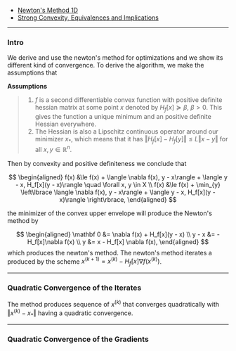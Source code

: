 - [Newton's Method 1D](../MATH%20464%20Numerical%20Analysis/Newton's%20Method%201D.md)
- [Strong Convexity, Equivalences and Implications](Strong%20Convexity,%20Equivalences%20and%20Implications.md)

---
### **Intro**

We derive and use the newton's method for optimizations and we show its different kind of convergence. To derive the algorithm, we make the assumptions that 

**Assumptions**
> 1. $f$ is a second differentiable convex function with positive definite hessian matrix at some point $x$ denoted by $H_f[x]\succeq \beta$, $\beta > 0$. This gives the function a unique minimum and an positive definite Hessian everywhere. 
> 2. The Hessian is also a Lipschitz continuous operator around our minimizer $x_*$, which means that it has $\Vert H_f[x] - H_f[y]\Vert\le L\Vert x - y\Vert$ for all $x, y \in \mathbb R^n$. 

Then by convexity and positive definiteness we conclude that 

$$
\begin{aligned}
    f(x) &\le f(x) + \langle \nabla f(x), y - x\rangle + 
    \langle y - x, H_f[x](y - x)\rangle \quad \forall x, y \in X
    \\
    f(x) &\le 
    f(x)  + \min_{y} \left\lbrace
       \langle \nabla f(x), y - x\rangle + 
       \langle y - x, H_f[x](y - x)\rangle
    \right\rbrace, 
\end{aligned}
$$

the minimizer of the convex upper envelope will produce the Newton's method by 

$$
\begin{aligned}
    \mathbf 0 &= \nabla f(x) + H_f[x](y - x)
    \\
    y - x &= -H_f[x]\nabla f(x)
    \\
    y &= x - H_f[x] \nabla f(x), 
\end{aligned}
$$
which produces the newton's method. The newton's method iterates a produced by the scheme $x^{(k + 1)}= x^{(k)} - H_f[x]\nabla f(x^{(k)})$. 


---
### **Quadratic Convergence of the Iterates**

The method produces sequence of $x^{(k)}$ that converges quadratically with $\Vert x^{(k)} - x_*\Vert$ having a quadratic convergence. 

---
### **Quadratic Convergence of the Gradients**
